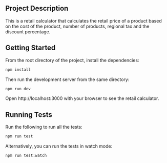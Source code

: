 ## Project Description

This is a retail calculator that calculates the retail price of a product based on the cost of the product, number of products, regional tax and the discount percentage.


## Getting Started

From the root directory of the project, install the dependencies:

```bash
npm install 
```

Then run the development server from the same directory:

```bash
npm run dev
```

Open http://localhost:3000 with your browser to see the retail calculator.


## Running Tests
Run the following to run all the tests:
```bash
npm run test
```

Alternatively, you can run the tests in watch mode:
```bash
npm run test:watch
```


